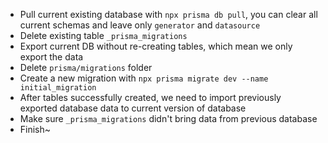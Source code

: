 - Pull current existing database with `npx prisma db pull`, you can clear all current schemas and leave only `generator` and `datasource`
- Delete existing table `_prisma_migrations`
- Export current DB without re-creating tables, which mean we only export the data
- Delete `prisma/migrations` folder
- Create a new migration with `npx prisma migrate dev --name initial_migration`
- After tables successfully created, we need to import previously exported database data to current version of database
- Make sure `_prisma_migrations` didn't bring data from previous database
- Finish~
